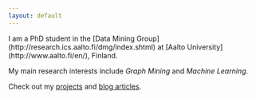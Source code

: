 ```yaml
---
layout: default
---
```


<div class="lead pretty-links">
  I am a PhD student in the [Data Mining Group](http://research.ics.aalto.fi/dmg/index.shtml) at [Aalto University](http://www.aalto.fi/en/), Finland.
  
  My main research interests include *Graph Mining* and *Machine Learning*. 

  Check out my [projects](projects/) and [blog articles](articles/).
</div>
